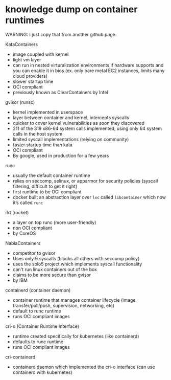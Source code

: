 # knowledge dump on container runtimes

WARNING: I just copy that from another github page.

KataContainers
- image coupled with kernel 
- light vm layer
- can run in nested virturalization environments if hardware supports and you can enable it in bios (ex. only bare metal EC2 instances, limits many cloud providers)
- slower startup time
- OCI compliant
- previously known as ClearContainers by Intel

gvisor (runsc)
- kernel implemented in userspace
- layer between container and kernel, intercepts syscalls 
- quicker to cover kernel vulnerabilities as soon they discovered 
- 211 of the 319 x86-64 system calls implemented, using only 64 system calls in the host system 
- limited syscall implementations (relying on community)
- faster startup time than kata
- OCI compliant
- By google, used in production for a few years

runc
- usually the default container runtime
- relies on seccomp, selinux, or apparmor for security policies (syscall filtering, difficult to get it right)
- first runtime to be OCI compliant
- docker built an abstraction layer over `lxc` called `libcontainer` which now it’s called `runc`

rkt (rocket)
- a layer on top runc (more user-friendly)
- non OCI compliant
- by CoreOS

NablaContainers 
- competitor to gvisor
- Uses only 9 syscalls (blocks all others with seccomp policy)
- uses the solo5 project which implements syscall functionality
- can't run linux containers out of the box
- claims to be more secure than gvisor
- by IBM 

containerd (container daemon)
- container runtime that manages container lifecycle (image transfer/pull/push, supervision, networking, etc)
- default to runc runtime
- runs OCI compliant images

cri-o (Container Runtime Interface)
- runtime created specifically for kubernetes (like containerd)
- defaults to runc runtime
- runs OCI compliant images

cri-containerd
- containerd daemon which implemented the cri-o interface (can use containerd with kubernetes)
